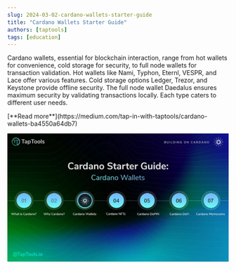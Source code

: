 ```yaml
---
slug: 2024-03-02-cardano-wallets-starter-guide
title: "Cardano Wallets Starter Guide"
authors: [taptools]
tags: [education]
---
```


Cardano wallets, essential for blockchain interaction, range from hot wallets for convenience, cold storage for security, to full node wallets for transaction validation. Hot wallets like Nami, Typhon, Eternl, VESPR, and Lace offer various features. Cold storage options Ledger, Trezor, and Keystone provide offline security. The full node wallet Daedalus ensures maximum security by validating transactions locally. Each type caters to different user needs.

<div style={{ textAlign: 'right' }}>
[**Read more**](https://medium.com/tap-in-with-taptools/cardano-wallets-ba4550a64db7) 
</div>

![Cardano Wallets Starter Guide](./banner.webp)